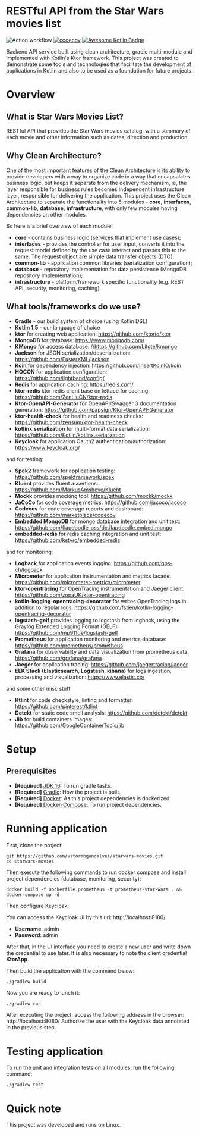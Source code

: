 # RESTful API from the Star Wars movies list

![Action workflow](https://github.com/vitormbgoncalves/starwars-movies/actions/workflows/codecov.yml/badge.svg)
[![codecov](https://codecov.io/gh/vitormbgoncalves/starwars-movies/branch/master/graph/badge.svg?token=ZnPk9pv1ed)](https://codecov.io/gh/vitormbgoncalves/starwars-movies)
[![Awesome Kotlin Badge](https://kotlin.link/awesome-kotlin.svg)](https://github.com/KotlinBy/awesome-kotlin)

Backend API service built using clean architecture, gradle multi-module and implemented with Kotlin's Ktor framework. This project was created to demonstrate some tools and technologies that facilitate the development of
applications in Kotlin and also to be used as a foundation for future projects.

# Overview

## What is Star Wars Movies List?

RESTful API that provides the Star Wars movies catalog, with a summary of each movie and other information such as dates, direction and production.

## Why Clean Architecture?

One of the most important features of the Clean Architecture is its ability to provide developers with a way to organize code in a way that encapsulates business logic, but keeps it separate from the delivery mechanism, ie, the layer responsible for business rules becomes independent infrastructure layer, responsible for delivering the application.
This project uses the Clean Architecture to separate the functionality into 5 modules - **core**, **interfaces**, **common-lib**, **database**, **infrastructure**, with only few modules having dependencies on other modules.

So here is a brief overview of each module:

- **core** - contains business logic (services that implement use cases);
- **interfaces** - provides the controller for user input, converts it into the request model defined by the use case interact and passes this to the same. The request object are simple data transfer objects (DTO);
- **common-lib** - application common libraries (serialization configuration);
- **database** - repository implementation for data persistence (MongoDB repository implementation);
- **infrastructure** - platform/framework specific functionality (e.g. REST API, security, monitoring, caching).

## What tools/frameworks do we use?

- **Gradle** - our build system of choice (using Kotlin DSL)
- **Kotlin 1.5** - our language of choice
- **ktor** for creating web application: https://github.com/ktorio/ktor
- **MongoDB** for database: https://www.mongodb.com/
- **KMongo** for access database: //https://github.com/Litote/kmongo
- **Jackson** for JSON serialization/deserialization: https://github.com/FasterXML/jackson
- **Koin** for dependency injection: https://github.com/InsertKoinIO/koin
- **HOCON** for application configuration: https://github.com/lightbend/config/
- **Redis** for application caching: https://redis.com/
- **ktor-redis** ktor redis client base on lettuce for caching: https://github.com/ZenLiuCN/ktor-redis
- **Ktor-OpenAPI-Generator** for OpenAPI/Swagger 3 documentation generation: https://github.com/papsign/Ktor-OpenAPI-Generator
- **ktor-health-check** for health and readiness checks: https://github.com/zensum/ktor-health-check
- **kotlinx.serialization** for multi-format data serialization: https://github.com/Kotlin/kotlinx.serialization
- **Keycloak** for application Oauth2 authentication/authorization: https://www.keycloak.org/

and for testing:
- **Spek2** framework for application testing: https://github.com/spekframework/spek
- **Kluent** provides fluent assertions: https://github.com/MarkusAmshove/Kluent
- **Mockk** provides mocking tool: https://github.com/mockk/mockk
- **JaCoCo** for code coverage metrics: https://github.com/jacoco/jacoco
- **Codecov** for code coverage reports and dashboard: https://github.com/marketplace/codecov
- **Embedded MongoDB** for mongo database integration and unit test: https://github.com/flapdoodle-oss/de.flapdoodle.embed.mongo
- **embedded-redis** for redis caching integration and unit test: https://github.com/kstyrc/embedded-redis

and for monitoring:
- **Logback** for application events logging: https://github.com/qos-ch/logback
- **Micrometer** for application instrumentation and metrics facade: https://github.com/micrometer-metrics/micrometer
- **ktor-opentracing** for OpenTracing instrumentation and Jaeger client: https://github.com/zopaUK/ktor-opentracing
- **kotlin-logging-opentracing-decorator** for writes OpenTracing logs in addition to regular logs: https://github.com/fstien/kotlin-logging-opentracing-decorator
- **logstash-gelf** provides logging to logstash from logback, using the Graylog Extended Logging Format (GELF): https://github.com/mp911de/logstash-gelf
- **Prometheus** for application monitoring and metrics database: https://github.com/prometheus/prometheus
- **Grafana** for observability and data visualization from prometheus data: https://github.com/grafana/grafana
- **Jaeger** for application tracing: https://github.com/jaegertracing/jaeger
- **ELK Stack (Elasticsearch, Logstash, kibana)** for logs ingestion, processing and visualization: https://www.elastic.co/
 
and some other misc stuff:
- **Ktlint** for code checkstyle, linting and formatter: https://github.com/pinterest/ktlint
- **Detekt** for static code smell analysis: https://github.com/detekt/detekt
- **Jib** for build containers images: https://github.com/GoogleContainerTools/jib

# Setup

## Prerequisites

- **[Required]** [JDK 16](https://www.oracle.com/java/technologies/javase-jdk16-downloads.html): To run gradle tasks.
- **[Required]** [Gradle](https://gradle.org/): How the project is built.
- **[Required]** [Docker](https://www.docker.com/): As this project dependencies is dockerized.
- **[Required]** [Docker-Compose](https://docs.docker.com/compose/): To run project dependencies.

# Running application

First, clone the project:

```shell
git https://github.com/vitormbgoncalves/starwars-movies.git
cd starwars-movies
```

Then execute the following commands to run docker compose and install project dependencies (database, monitoring, security):

```shell
docker build -f Dockerfile.prometheus -t prometheus-star-wars . && docker-compose up -d
```

Then configure Keycloak:

You can access the Keycloak UI by this url: http://localhost:8180/

* **Username**: admin
* **Password**: admin

After that, in the UI interface you need to create a new user and write down the credential to use later. It is also necessary to note the client credential **KtorApp**.

Then build the application with the command below:

```shell
./gradlew build
```

Now you are ready to lunch it:

```shell
./gradlew run
```

After executing the project, access the following address in the browser: http://localhost:8080/
Authorize the user with the Keycloak data annotated in the previous step.

# Testing application

To run the unit and integration tests on all modules, run the following command:

```
./gradlew test
```

# Quick note

This project was developed and runs on Linux.